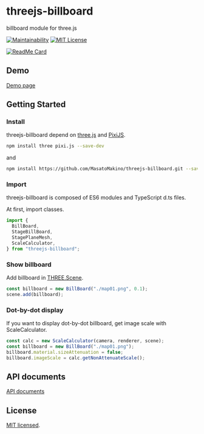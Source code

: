 # threejs-billboard

billboard module for three.js

[![Maintainability](https://api.codeclimate.com/v1/badges/5e46ba2a716da782e45e/maintainability)](https://codeclimate.com/github/MasatoMakino/threejs-billboard/maintainability)
[![MIT License](http://img.shields.io/badge/license-MIT-blue.svg?style=flat)](LICENSE)

[![ReadMe Card](https://github-readme-stats.vercel.app/api/pin/?username=MasatoMakino&repo=threejs-billboard&show_owner=true)](https://github.com/MasatoMakino/threejs-billboard)

## Demo

[Demo page](https://masatomakino.github.io/threejs-billboard/demo/)

## Getting Started

### Install

threejs-billboard depend on [three.js](https://threejs.org/) and [PixiJS](https://github.com/pixijs/pixi.js).

```bash
npm install three pixi.js --save-dev
```

and

```bash
npm install https://github.com/MasatoMakino/threejs-billboard.git --save-dev
```

### Import

threejs-billboard is composed of ES6 modules and TypeScript d.ts files.

At first, import classes.

```js
import {
  BillBoard,
  StageBillBoard,
  StagePlaneMesh,
  ScaleCalculator,
} from "threejs-billboard";
```

### Show billboard

Add billboard in [THREE.Scene](https://threejs.org/docs/#manual/en/introduction/Creating-a-scene).

```js
const billboard = new BillBoard("./map01.png", 0.1);
scene.add(billboard);
```

### Dot-by-dot display

If you want to display dot-by-dot billboard, get image scale with ScaleCalculator.

```js
const calc = new ScaleCalculator(camera, renderer, scene);
const billboard = new BillBoard("./map01.png");
billboard.material.sizeAttenuation = false;
billboard.imageScale = calc.getNonAttenuateScale();
```

## API documents

[API documents](https://masatomakino.github.io/threejs-billboard/api/)

## License

[MIT licensed](LICENSE).
